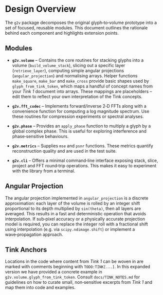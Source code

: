 # Design Overview

The `g2v` package decomposes the original glyph‑to‑volume prototype into a set
of focused, reusable modules.  This document outlines the rationale behind
each component and highlights extension points.

## Modules

* **`g2v.volume`** – Contains the core routines for stacking glyphs into a
  volume (`build_volume_stack`), slicing out a specific layer
  (`retrieve_layer`), computing simple angular projections
  (`angular_projection`) and normalising arrays.  Helper functions
  `make_square`, `make_bar` and `make_cross` provide basic shapes used by
  `glyph_from_tink_token`, which maps a handful of concept names from your
  *Tink 1* document into arrays.  These mappings are placeholders – edit
  them to reflect your own interpretation of the Tink concepts.

* **`g2v.fft_codec`** – Implements forward/inverse 2‑D FFTs along with a
  convenience function for computing a log magnitude spectrum.  Use these
  routines for compression experiments or spectral analyses.

* **`g2v.phase`** – Provides an `apply_phase` function to multiply a glyph by
  a global complex phase.  This is useful for exploring interference and
  phase‑sensitive behaviours.

* **`g2v.metrics`** – Supplies `mse` and `psnr` functions.  These metrics
  quantify reconstruction quality and are used in the test suite.

* **`g2v.cli`** – Offers a minimal command‑line interface exposing stack,
  slice, project and FFT round‑trip operations.  This makes it easy to
  experiment with the library from a terminal.

## Angular Projection

The angular projection implemented in `angular_projection` is a discrete
approximation: each layer of the volume is rolled by an integer shift
proportional to its depth multiplied by `sin(theta)`, then all layers are
averaged.  This results in a fast and deterministic operation that avoids
interpolation.  If sub‑pixel accuracy or a physically accurate projection
model is required, you can replace the integer roll with a fractional shift
using interpolation (e.g. via `scipy.ndimage.shift`) or implement a
wave‑propagation approach.

## Tink Anchors

Locations in the code where content from *Tink 1* can be woven in are marked
with comments beginning with `TODO:TINK[...]`.  In this expanded version
we have provided a concrete example in `g2v.volume.glyph_from_tink_token`.
Consult `docs/TINK_NOTES.md` for guidelines on how to curate small,
non‑sensitive excerpts from *Tink 1* and map them into code and examples.